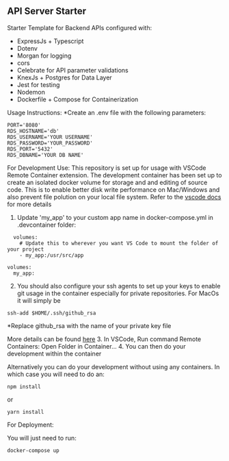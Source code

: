 ## API Server Starter

Starter Template for Backend APIs configured with:

- ExpressJs + Typescript
- Dotenv
- Morgan for logging
- cors
- Celebrate for API parameter validations
- KnexJs + Postgres for Data Layer
- Jest for testing
- Nodemon
- Dockerfile + Compose for Containerization

Usage Instructions:
\*Create an .env file with the following parameters:

```
PORT='8080'
RDS_HOSTNAME='db'
RDS_USERNAME='YOUR USERNAME'
RDS_PASSWORD='YOUR_PASSWORD'
RDS_PORT='5432'
RDS_DBNAME='YOUR DB NAME'
```

For Development Use:
This repository is set up for usage with VSCode Remote Container extension.
The development container has been set up to create an isolated docker volume for storage and and editing of source code.
This is to enable better disk write performance on Mac/Windows and also prevent file polution on your local file system.
Refer to the [vscode docs](https://code.visualstudio.com/docs/remote/containers-advanced#_improving-container-disk-performance) for more details

1. Update 'my_app' to your custom app name in docker-compose.yml in .devcontainer folder:

```
  volumes:
    # Update this to wherever you want VS Code to mount the folder of your project
    - my_app:/usr/src/app

volumes:
  my_app:
```

2. You should also configure your ssh agents to set up your keys to enable git usage in the container especially for private repositories. For MacOs it will simply be

```
ssh-add $HOME/.ssh/github_rsa
```

\*Replace github_rsa with the name of your private key file

More details can be found [here](https://code.visualstudio.com/docs/remote/containers#_using-ssh-keys) 3. In VSCode, Run command Remote Containers: Open Folder in Container... 4. You can then do your development within the container

Alternatively you can do your development without using any containers. In which case you will need to do an:

```
npm install
```

or

```
yarn install
```

For Deployment:

You will just need to run:

```sh
docker-compose up
```
